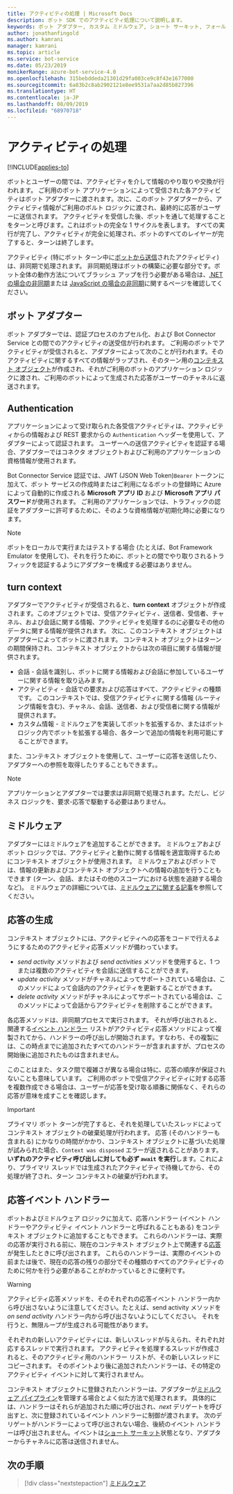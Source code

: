 ```yaml
---
title: アクティビティの処理 | Microsoft Docs
description: ボット SDK でのアクティビティ処理について説明します。
keywords: ボット アダプター, カスタム ミドルウェア, ショート サーキット, フォールバック, イベント ハンドラー
author: jonathanfingold
ms.author: kamrani
manager: kamrani
ms.topic: article
ms.service: bot-service
ms.date: 05/23/2019
monikerRange: azure-bot-service-4.0
ms.openlocfilehash: 315bebddeda21301d29fa003ce9c8f43e1677000
ms.sourcegitcommit: 6a83b2c8ab2902121e8ee9531a7aa2d85b827396
ms.translationtype: HT
ms.contentlocale: ja-JP
ms.lasthandoff: 08/09/2019
ms.locfileid: "68970718"
---
```

# <a name="activity-processing"></a>アクティビティの処理

[!INCLUDE[applies-to](../includes/applies-to.md)]

ボットとユーザーの間では、アクティビティを介して情報のやり取りや交換が行われます。 ご利用のボット アプリケーションによって受信された各アクティビティはボット アダプターに渡されます。次に、このボット アダプターから、アクティビティ情報がご利用のボルト ロジックに渡され、最終的に応答がユーザーに送信されます。 アクティビティを受信した後、ボットを通して処理することをターンと呼びます。これはボットの完全な 1 サイクルを表します。 すべての実行が完了し、アクティビティが完全に処理され、ボットのすべてのレイヤーが完了すると、ターンは終了します。

アクティビティ (特にボット ターン中に[ボットから送信](#generating-responses)されたアクティビティ) は、非同期で処理されます。 非同期処理はボットの構築に必要な部分です。ボット全体の動作方法についてブラッシュ アップを行う必要がある場合は、[.NET の場合の非同期](https://docs.microsoft.com/dotnet/csharp/async)または [JavaScript の場合の非同期](https://developer.mozilla.org/docs/Web/JavaScript/Reference/Statements/async_function)に関するページを確認してください。

## <a name="the-bot-adapter"></a>ボット アダプター

ボット アダプターでは、認証プロセスのカプセル化、および Bot Connector Service との間でのアクティビティの送受信が行われます。 ご利用のボットでアクティビティが受信されると、アダプターによって次のことが行われます。そのアクティビティに関するすべての情報がラップされ、そのターン用の[コンテキスト オブジェクト](#turn-context)が作成され、それがご利用のボットのアプリケーション ロジックに渡され、ご利用のボットによって生成された応答がユーザーのチャネルに返送されます。

## <a name="authentication"></a>Authentication

アプリケーションによって受け取られた各受信アクティビティは、アクティビティからの情報および REST 要求からの `Authentication` ヘッダーを使用して、アダプターによって認証されます。 ユーザーへの送信アクティビティを認証する場合、アダプターではコネクタ オブジェクトおよびご利用のアプリケーションの資格情報が使用されます。

Bot Connector Service 認証では、JWT (JSON Web Token)`Bearer` トークンに加えて、ボット サービスの作成時またはご利用になるボットの登録時に Azure によって自動的に作成される **Microsoft アプリ ID** および **Microsoft アプリ パスワード**が使用されます。 ご利用のアプリケーションでは、トラフィックの認証をアダプターに許可するために、そのような資格情報が初期化時に必要になります。

> [!NOTE]
> ボットをローカルで実行またはテストする場合 (たとえば、Bot Framework Emulator を使用して)、それを行うために、ボットとの間でやり取りされるトラフィックを認証するようにアダプターを構成する必要はありません。

## <a name="turn-context"></a>turn context

アダプターでアクティビティが受信されると、**turn context** オブジェクトが作成されます。このオブジェクトでは、受信アクティビティ、送信者、受信者、チャネル、および会話に関する情報、アクティビティを処理するのに必要なその他のデータに関する情報が提供されます。 次に、このコンテキスト オブジェクトはアダプターによってボットに渡されます。 コンテキスト オブジェクトはターンの期間保持され、コンテキスト オブジェクトからは次の項目に関する情報が提供されます。

* 会話 - 会話を識別し、ボットに関する情報および会話に参加しているユーザーに関する情報を取り込みます。
* アクティビティ - 会話での要求および応答はすべて、アクティビティの種類です。 このコンテキストでは、受信アクティビティに関する情報 (ルーティング情報を含む)、チャネル、会話、送信者、および受信者に関する情報が提供されます。
* カスタム情報 - ミドルウェアを実装してボットを拡張するか、またはボット ロジック内でボットを拡張する場合、各ターンで追加の情報を利用可能にすることができます。

また、コンテキスト オブジェクトを使用して、ユーザーに応答を送信したり、アダプターへの参照を取得したりすることもできます。<!-- to create a new conversation or continue an existing one-->。

> [!NOTE]
> アプリケーションとアダプターでは要求は非同期で処理されます。ただし、ビジネス ロジックを、要求-応答で駆動する必要はありません。

## <a name="middleware"></a>ミドルウェア

アダプターにはミドルウェアを追加することができます。 ミドルウェアおよびボット ロジックでは、アクティビティと動作に関する情報を適宜取得するためにコンテキスト オブジェクトが使用されます。 ミドルウェアおよびボットでは、情報の更新およびコンテキスト オブジェクトへの情報の追加を行うこともできます (ターン、会話、またはその他のスコープにおける状態を追跡する場合など)。 ミドルウェアの詳細については、[ミドルウェアに関する記事](~/v4sdk/bot-builder-concept-middleware.md)を参照してください。

## <a name="generating-responses"></a>応答の生成

コンテキスト オブジェクトには、アクティビティへの応答をコードで行えるようにするためのアクティビティ応答メソッドが備わっています。

* _send activity_ メソッドおよび _send activities_ メソッドを使用すると、1 つまたは複数のアクティビティを会話に送信することができます。
* _update activity_ メソッドがチャネルによってサポートされている場合は、このメソッドによって会話内のアクティビティを更新することができます。
* _delete activity_ メソッドがチャネルによってサポートされている場合は、このメソッドによって会話からアクティビティを削除することができます。

各応答メソッドは、非同期プロセスで実行されます。 それが呼び出されると、関連する[イベント ハンドラー](#response-event-handlers) リストがアクティビティ応答メソッドによって複製されてから、ハンドラーの呼び出しが開始されます。すなわち、その複製には、この時点までに追加されたすべてのハンドラーが含まれますが、プロセスの開始後に追加されたものは含まれません。

このことはまた、タスク間で複雑さが異なる場合は特に、応答の順序が保証されないことも意味しています。 ご利用のボットで受信アクティビティに対する応答を複数作成できる場合は、ユーザーが応答を受け取る順番に関係なく、それらの応答が意味を成すことを確認します。

> [!IMPORTANT]
> プライマリ ボット ターンが完了すると、それを処理していたスレッドによってコンテキスト オブジェクトの破棄処理が行われます。 応答 (そのハンドラーも含まれる) にかなりの時間がかかり、コンテキスト オブジェクトに基づいた処理が試みられた場合、`Context was disposed` エラーが返されることがあります。 **いずれのアクティビティ呼び出しに対しても必ず `await` を実行**します。これにより、プライマリ スレッドでは生成されたアクティビティで待機してから、その処理が終了され、ターン コンテキストの破棄が行われます。

## <a name="response-event-handlers"></a>応答イベント ハンドラー

ボットおよびミドルウェア ロジックに加えて、応答ハンドラー (イベント ハンドラーやアクティビティ イベント ハンドラーと呼ばれることもある) をコンテキスト オブジェクトに追加することもできます。 これらのハンドラーは、実際の応答が実行される前に、現在のコンテキスト オブジェクト上で関連する[応答](#generating-responses)が発生したときに呼び出されます。 これらのハンドラーは、実際のイベントの前または後で、現在の応答の残りの部分でその種類のすべてのアクティビティのために何かを行う必要があることがわかっているときに便利です。

> [!WARNING]
> アクティビティ応答メソッドを、そのそれぞれの応答イベント ハンドラー内から呼び出さないように注意してください。たとえば、send activity メソッドを _on send activity_ ハンドラー内から呼び出さないようにしてください。 それを行うと、無限ループが生成される可能性があります。

それぞれの新しいアクティビティには、新しいスレッドが与えられ、それぞれ対応するスレッドで実行されます。 アクティビティを処理するスレッドが作成されると、そのアクティビティ用のハンドラー リストが、その新しいスレッドにコピーされます。 そのポイントより後に追加されたハンドラーは、その特定のアクティビティ イベントに対して実行されません。

コンテキスト オブジェクトに登録されたハンドラーは、アダプターが[ミドルウェア パイプライン](~/v4sdk/bot-builder-concept-middleware.md#the-bot-middleware-pipeline)を管理する場合とよく似た方法で処理されます。 具体的には、ハンドラーはそれらが追加された順に呼び出され、_next_ デリゲートを呼び出すと、次に登録されているイベント ハンドラーに制御が渡されます。 次のデリゲートがハンドラーによって呼び出されない場合、後続のイベント ハンドラーは呼び出されません。イベントは[ショート サーキット](~/v4sdk/bot-builder-concept-middleware.md#short-circuiting)状態となり、アダプターからチャネルに応答は送信されません。

## <a name="next-steps"></a>次の手順

> [!div class="nextstepaction"]
> [ミドルウェア](~/v4sdk/bot-builder-concept-middleware.md)
